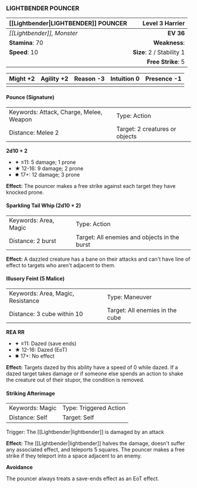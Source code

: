 ### LIGHTBENDER POUNCER

| [[Lightbender\|LIGHTBENDER]] POUNCER |       **Level 3 Harrier** |
| :----------------------------------- | ------------------------: |
| *[[Lightbender]], Monster*           |                 **EV 36** |
| **Stamina**: 70                      |             **Weakness**: |
| **Speed**: 10                        | **Size**: 2 / Stability 1 |
|                                      |        **Free Strike**: 5 |

| **Might** +2 | **Agility** +2 | **Reason** -3 | **Intuition** 0 | **Presence** -1 |
| ------------ | -------------- | ------------- | --------------- | --------------- |
|              |                |               |                 |                 |

#### Pounce (Signature)

|                                         |                                |
| :-------------------------------------- | :----------------------------- |
| Keywords: Attack, Charge, Melee, Weapon | Type: Action                   |
| Distance: Melee 2                       | Target: 2 creatures or objects |

**2d10 + 2**

- ✦ ≤11: 5 damage; 1 prone
- ★ 12-16: 9 damage; 2 prone
- ✸ 17+: 12 damage; 3 prone

**Effect:** The pouncer makes a free strike against each target they have knocked prone.

#### Sparkling Tail Whip (2d10 + 2)

|                       |                                              |
| :-------------------- | :------------------------------------------- |
| Keywords: Area, Magic | Type: Action                                 |
| Distance: 2 burst     | Target: All enemies and objects in the burst |

**Effect:** A dazzled creature has a bane on their attacks and can't have line of effect to targets who aren't adjacent to them.

#### Illusory Feint (5 Malice)

|                                   |                                 |
| :-------------------------------- | :------------------------------ |
| Keywords: Area, Magic, Resistance | Type: Maneuver                  |
| Distance: 3 cube within 10        | Target: All enemies in the cube |

**REA RR**

- ✦ ≤11: Dazed (save ends)
- ★ 12-16: Dazed (EoT)
- ✸ 17+: No effect

**Effect:** Targets dazed by this ability have a speed of 0 while dazed. If a dazed target takes damage or if someone else spends an action to shake the creature out of their stupor, the condition is removed.

#### Striking Afterimage

|                 |                        |
| :-------------- | :--------------------- |
| Keywords: Magic | Type: Triggered Action |
| Distance: Self  | Target: Self           |

Trigger: The [[Lightbender|lightbender]] is damaged by an attack

**Effect:** The [[Lightbender|lightbender]] halves the damage, doesn't suffer any associated effect, and teleports 5 squares. The pouncer makes a free strike if they teleport into a space adjacent to an enemy.

**Avoidance**

The pouncer always treats a save-ends effect as an EoT effect.
